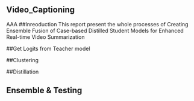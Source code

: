 ## Video_Captioning
AAA
##Inreoduction
This report present the whole processes of Creating Ensemble Fusion of Case-based Distilled Student Models for Enhanced Real-time Video Summarization

##Get Logits from Teacher model



##Clustering

##Distillation

## Ensemble & Testing
